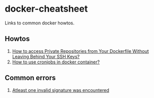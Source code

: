 # docker-cheatsheet
Links to common docker howtos.
## Howtos
1. [How to access Private Repositories from Your Dockerfile Without Leaving Behind Your SSH Keys?](https://vsupalov.com/build-docker-image-clone-private-repo-ssh-key/)
2. [How to use cronjobs in docker container?](https://www.cloudsavvyit.com/9033/how-to-use-cron-with-your-docker-containers/)

## Common errors

1. [Atleast one invalid signature was encountered](https://stackoverflow.com/questions/62473932/atleast-one-invalid-signature-was-encountered)
